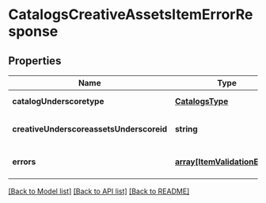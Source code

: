 # CatalogsCreativeAssetsItemErrorResponse

## Properties
Name | Type | Description | Notes
------------ | ------------- | ------------- | -------------
**catalogUnderscoretype** | [**CatalogsType**](CatalogsType.md) |  | [default to null]
**creativeUnderscoreassetsUnderscoreid** | **string** |  | [optional] [default to null]
**errors** | [**array[ItemValidationEvent]**](ItemValidationEvent.md) |  | [optional] [default to null]

[[Back to Model list]](../README.md#documentation-for-models) [[Back to API list]](../README.md#documentation-for-api-endpoints) [[Back to README]](../README.md)


